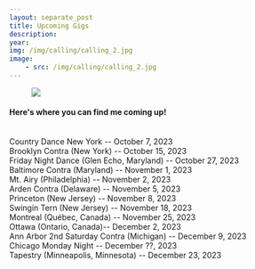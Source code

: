 ```yaml
---
layout: separate_post
title: Upcoming Gigs
description:
year:
img: /img/calling/calling_2.jpg
image:
    - src: /img/calling/calling_2.jpg
---
```

<figure>
  <img class="background-image" src="{{ page.image[0].src}}">
</figure>

  <h4 class="post-description">Here's where you can find me coming up!</h4>
  <br/>
  Country Dance New York -- October 7, 2023
  <br/>
  Brooklyn Contra (New York) -- October 15, 2023
  <br/>
  Friday Night Dance (Glen Echo, Maryland) -- October 27, 2023
  <br/>
  Baltimore Contra (Maryland) -- November 1, 2023
  <br/>
  Mt. Airy (Philadelphia) -- November 2, 2023
  <br/>
  Arden Contra (Delaware) -- November 5, 2023
  <br/>
  Princeton (New Jersey) -- November 8, 2023
  <br/>
  Swingin Tern (New Jersey) -- November 18, 2023
  <br/>
  Montreal (Québec, Canada) -- November 25, 2023
  <br/>
  Ottawa (Ontario, Canada)-- December 2, 2023
  <br/>
  Ann Arbor 2nd Saturday Contra (Michigan) -- December 9, 2023
  <br/>
  Chicago Monday Night -- December ??, 2023
  <br/>
  Tapestry (Minneapolis, Minnesota) -- December 23, 2023
  <br/>

